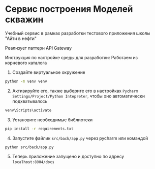 # Сервис построения Моделей скважин
Учебный сервис в рамках разработки тестового приложения школы "Айти в нефти"

Реализует паттерн API Gateway



Инструкция по настройке среды для разработки:
Работаем из корневого каталога

1) Создайте виртуальное окружение
```bash
python -m venv venv
```
2) Активируйте его, также выберите его в настройках
`Pycharm Settings/Project/Python Intepreter`,
чтобы оно автоматически подхватывалось
```bash
venv\Scripts\activate
```
3) Установите необходимые библиотеки
```bash
pip install -r requirements.txt
```
4) Запустите файлик `src/back/app.py` через pycharm или командой
```bash
python src/back/app.py
```
5) Теперь приложение запущено и доступно по адресу `localhost:8004/docs`
